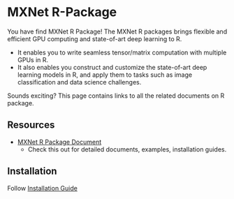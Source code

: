 MXNet R-Package
===============

You have find MXNet R Package! The MXNet R packages brings flexible and efficient GPU
computing and state-of-art deep learning to R.

- It enables you to write seamless tensor/matrix computation with multiple GPUs in R.
- It also enables you construct and customize the state-of-art deep learning models in R,
  and apply them to tasks such as image classification and data science challenges.

Sounds exciting? This page contains links to all the related documents on R package.

Resources
---------
* [MXNet R Package Document](http://mxnet.readthedocs.org/en/latest/R-package/index.html)
  - Check this out for detailed documents, examples, installation guides.


Installation
------------
Follow [Installation Guide](http://mxnet.readthedocs.org/en/latest/build.html)


